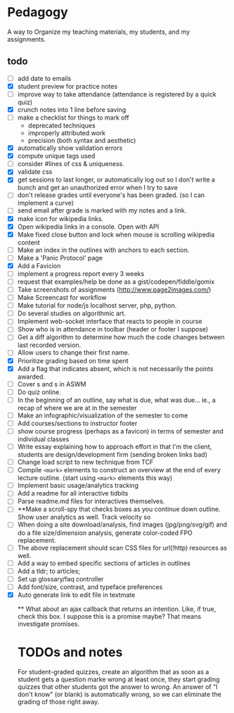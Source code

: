 # Pedagogy
A way to Organize my teaching materials, my students, and my assignments.

## todo
- [ ] add date to emails
- [x] student preview for practice notes
- [ ] improve way to take attendance (attendance is registered by a quick quiz)
- [x] crunch notes into 1 line before saving
- [ ] make a checklist for things to mark off
  - deprecated techniques
  - improperly attributed work
  - precision (both syntax and aesthetic)
- [x] automatically show validation errors
- [x] compute unique tags used
- [ ] consider #lines of css & uniqueness.
- [x] validate css
- [x] get sessions to last longer, or automatically log out so I don't write a bunch and get an unauthorized error when I try to save
- [ ] don't release grades until everyone's has been graded. (so I can implement a curve)
- [ ] send email after grade is marked with my notes and a link.
- [x] make icon for wikipedia links.
- [x] Open wikipedia links in a console. Open with API
- [x] Make fixed close button and lock <body> when mouse is scrolling wikipedia content
- [ ] Make an index in the outlines with anchors to each section.
- [ ] Make a 'Panic Protocol' page
- [x] Add a Favicion
- [ ] implement a progress report every 3 weeks
- [ ] request that examples/help be done as a gist/codepen/fiddle/gomix
- [ ] Take screenshots of assignments (http://www.page2images.com/)
- [ ] Make Screencast for workflow
- [ ] Make tutorial for node/js localhost server, php, python.
- [ ] Do several studies on algorithmic art.
- [ ] Implement web-socket interface that reacts to people in course
- [ ] Show who is in attendance in toolbar (header or footer I suppose)
- [ ] Get a diff algorithm to determine how much the code changes between last recorded version.
- [ ] Allow users to change their first name.
- [x] Prioritize grading based on time spent
- [x] Add a flag that indicates absent, which is not necessarily the points awarded.
- [ ] Cover <table>s and <form>s in ASWM
- [ ] Do quiz online.
- [ ] In the beginning of an outline, say what is due, what was due... ie., a recap of where we are at in the semester
- [ ] Make an infographic/visualization of the semester to come
- [ ] Add courses/sections to instructor footer
- [ ] show course progress (perhaps as a favicon) in terms of semester and individual classes
- [ ] Write essay explaining how to approach effort in that I'm the client, students are design/development firm (sending broken links bad)
- [ ] Change load script to new technique from TCF
- [ ] Compile `<mark>` elements to construct an overview at the end of every lecture outline. (start using `<mark>` elements this way)
- [ ] Implement basic usage/analytics tracking
- [ ] Add a readme for all interactive tidbits
- [ ] Parse readme.md files for interactives themselves.
- [ ] **Make a scroll-spy that checks boxes as you continue down outline. Show user analytics as well. Track velocity so
- [ ] When doing a site download/analysis, find images (jpg/png/svg/gif) and do a file size/dimension analysis, generate color-coded FPO replacement.
- [ ] The above replacement should scan CSS files for url(!http) resources as well.
- [ ] Add a way to embed specific sections of articles in outlines
- [ ] Add a tldr; to articles;
- [ ] Set up glossary/faq controller
- [ ] Add font/size, contrast, and typeface preferences
- [x] Auto generate link to edit file in textmate

** What about an ajax callback that returns an intention. Like, if true, check this box. I suppose this is a promise maybe? That means investigate promises.


# TODOs and notes
For student-graded quizzes, create an algorithm that as soon as a student gets a question marke wrong at least once, they start grading quizzes that other students got the answer to wrong. An answer of "I don't know" (or blank) is automatically wrong, so we can eliminate the grading of those right away. 

